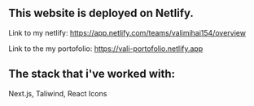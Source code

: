 ## This website is deployed on Netlify.

Link to my netlify: https://app.netlify.com/teams/valimihai154/overview

Link to the my portofolio: https://vali-portofolio.netlify.app





## The stack that i've worked with:

Next.js, Taliwind, React Icons


